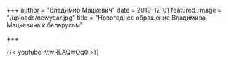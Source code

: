 +++
author = "Владимир Мацкевич"
date = 2019-12-01
featured_image = "/uploads/newyear.jpg"
title = "Новогоднее обращение Владимира Мацкевича к беларусам"

+++

{{< youtube KtwRLAQwOq0 >}}
